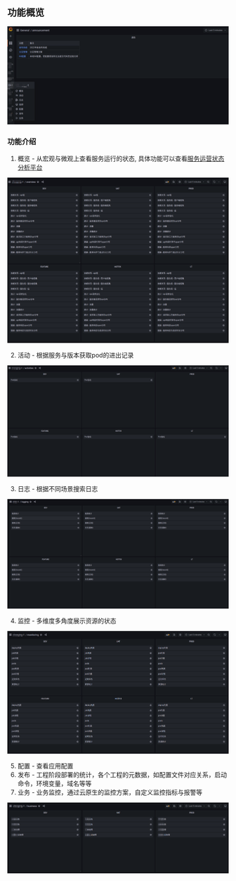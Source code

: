 ## 功能概览
<p align="center">
   <img src="overview.png">
</p>

### 功能介绍

1. 概览 - 从宏观与微观上查看服务运行的状态, 具体功能可以查看[服务运营状态分析平台](../tracing_platform/README.md)
<p align="center">
   <img src="func_overview.png">
</p>

2. 活动 - 根据服务与版本获取pod的进出记录
<p align="center">
   <img src="func_activities.png">
</p>

3. 日志 - 根据不同场景搜索日志
<p align="center">
   <img src="func_logging.png">
</p>


4. 监控 - 多维度多角度展示资源的状态
<p align="center">
   <img src="func_monitoring.png">
</p>

5. 配置 - 查看应用配置
6. 发布 - 工程阶段部署的统计，各个工程的元数据，如配置文件对应关系，启动命令，环境变量，域名等等
7. 业务 - 业务监控，通过云原生的监控方案，自定义监控指标与报警等
<p align="center">
   <img src="func_business.png">
</p>
